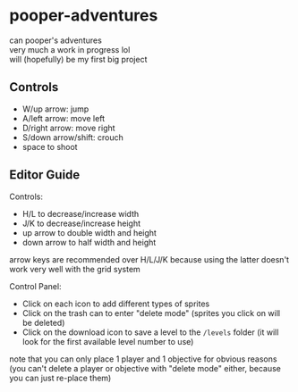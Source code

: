 # pooper-adventures
can pooper's adventures  
very much a work in progress lol  
will (hopefully) be my first big project  

## Controls
- W/up arrow: jump
- A/left arrow: move left
- D/right arrow: move right
- S/down arrow/shift: crouch
- space to shoot

## Editor Guide
Controls:

- H/L to decrease/increase width
- J/K to decrease/increase height
- up arrow to double width and height
- down arrow to half width and height

arrow keys are recommended over H/L/J/K because using the latter doesn't work very well with the grid system

Control Panel:
- Click on each icon to add different types of sprites
- Click on the trash can to enter "delete mode" (sprites you click on will be deleted)
- Click on the download icon to save a level to the `/levels` folder (it will look for the first available level number to use)

note that you can only place 1 player and 1 objective for obvious reasons (you can't delete a player or objective with "delete mode" either, because you can just re-place them)
